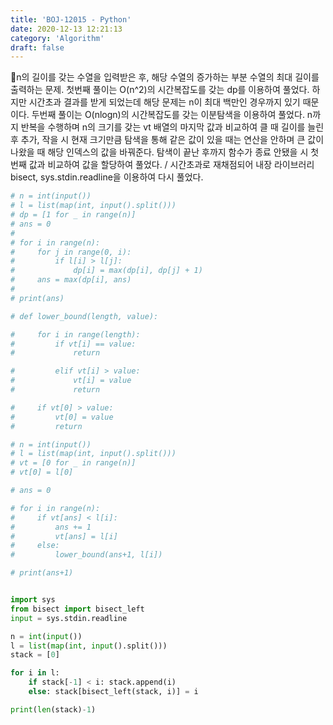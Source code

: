 ```yaml
---
title: 'BOJ-12015 - Python'
date: 2020-12-13 12:21:13
category: 'Algorithm'
draft: false
---
```

n의 길이를 갖는 수열을 입력받은 후, 해당 수열의 증가하는 부분 수열의 최대 길이를 출력하는 문제. 첫번째 풀이는 O(n^2)의 시간복잡도를 갖는 dp를 이용하여 풀었다. 하지만 시간초과 결과를 받게 되었는데 해당 문제는 n이 최대 백만인 경우까지 있기 때문이다. 두번째 풀이는 O(nlogn)의 시간복잡도를 갖는 이분탐색을 이용하여 풀었다. n까지 반복을 수행하며 n의 크기를 갖는 vt 배열의 마지막 값과 비교하여 클 때 길이를 늘린 후 추가, 작을 시 현재 크기만큼 탐색을 통해 같은 값이 있을 때는 연산을 안하며 큰 값이 나왔을 때 해당 인덱스의 값을 바꿔준다. 탐색이 끝난 후까지 함수가 종료 안됐을 시 첫번째 값과 비교하여 값을 할당하여 풀었다. / 시간초과로 재채점되어 내장 라이브러리 bisect, sys.stdin.readline을 이용하여 다시 풀었다.
```python
# n = int(input())
# l = list(map(int, input().split()))
# dp = [1 for _ in range(n)]
# ans = 0
#
# for i in range(n):
#     for j in range(0, i):
#         if l[i] > l[j]:
#             dp[i] = max(dp[i], dp[j] + 1)
#     ans = max(dp[i], ans)
#
# print(ans)

# def lower_bound(length, value):

#     for i in range(length):
#         if vt[i] == value:
#             return

#         elif vt[i] > value:
#             vt[i] = value
#             return

#     if vt[0] > value:
#         vt[0] = value
#         return

# n = int(input())
# l = list(map(int, input().split()))
# vt = [0 for _ in range(n)]
# vt[0] = l[0]

# ans = 0

# for i in range(n):
#     if vt[ans] < l[i]:
#         ans += 1
#         vt[ans] = l[i]
#     else:
#         lower_bound(ans+1, l[i])

# print(ans+1)


import sys
from bisect import bisect_left
input = sys.stdin.readline

n = int(input())
l = list(map(int, input().split()))
stack = [0]

for i in l:
    if stack[-1] < i: stack.append(i)
    else: stack[bisect_left(stack, i)] = i

print(len(stack)-1)
```